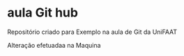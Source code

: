 # aula Git hub
Repositório criado para Exemplo na aula de Git da UniFAAT

Alteração efetuadaa na Maquina